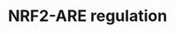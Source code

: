 ---
annotations:
- id: PW:0000369
  parent: regulatory pathway
  type: Pathway Ontology
  value: nuclear factor, erythroid 2 like 2 signaling pathway
- id: PW:0000369
  parent: regulatory pathway
  type: Pathway Ontology
  value: nuclear factor, erythroid 2 like 2 signaling pathway
- id: PW:0000378
  parent: regulatory pathway
  type: Pathway Ontology
  value: oxidative stress response pathway
authors:
- Khanspers
- Eweitz
- Ash iyer
citedin:
- link: PMC9116376
  title: 'cSurvival: a web resource for biomarker interactions in cancer outcomes
    and in cell lines (2022)'
communities:
- CPTAC
- ONTOX
description: Under basal conditions, Nrf2 is sequestered to the cytoplasm through
  binding with Keap1/Cul3/RBX1 and continually degraded via the proteasome. On early
  response to external stressors, Keap1 is oxidized or Nrf2 is phosphorylated by PKC.
  Nrf2 then translocates into the nucleus and binds to ARE (antioxidant-responsive)
  genes in order to increase or decrease transcription. A delayed response to external
  stressors causes phosphorylation of GSK-3β (by unknown tyrosine kinases), GSK-3β
  then activates Src kinases, which then translocate to the nucleus. Src kinases phosphorylate
  Nrf2 (Tyr568) which allows for nuclear export, ubiquitination and degradation of
  Nrf2. If insulin receptor signaling is initiated, GSK-3β activity is inhibited.
  Keap1 is also able to regulate Nrf2 activity through sequestration with PGAM5 to
  the mitochondria. In addition, PI3K also phosphorylates the CEBPB, inducing its
  translocation to the nucleus where it binds to the CEBPB response element within
  the xenobiotic response element, in conjunction with NRF2 binding to ARE.  Description
  was adapted from Fig 1 in Vomhof-Dekrey et al, and Fig 4 in Surh et al. Protein
  phosphorylation sites were added based on information from PhosphoSitePlus (R),
  www.phosphosite.org.
last-edited: 2025-08-03
ndex: e23c50de-8b6a-11eb-9e72-0ac135e8bacf
organisms:
- Homo sapiens
redirect_from:
- /index.php/Pathway:WP4357
- /instance/WP4357
- /instance/WP4357_r140161
revision: r140161
schema-jsonld:
- '@context': https://schema.org/
  '@id': https://wikipathways.github.io/pathways/WP4357.html
  '@type': Dataset
  creator:
    '@type': Organization
    name: WikiPathways
  description: Under basal conditions, Nrf2 is sequestered to the cytoplasm through
    binding with Keap1/Cul3/RBX1 and continually degraded via the proteasome. On early
    response to external stressors, Keap1 is oxidized or Nrf2 is phosphorylated by
    PKC. Nrf2 then translocates into the nucleus and binds to ARE (antioxidant-responsive)
    genes in order to increase or decrease transcription. A delayed response to external
    stressors causes phosphorylation of GSK-3β (by unknown tyrosine kinases), GSK-3β
    then activates Src kinases, which then translocate to the nucleus. Src kinases
    phosphorylate Nrf2 (Tyr568) which allows for nuclear export, ubiquitination and
    degradation of Nrf2. If insulin receptor signaling is initiated, GSK-3β activity
    is inhibited. Keap1 is also able to regulate Nrf2 activity through sequestration
    with PGAM5 to the mitochondria. In addition, PI3K also phosphorylates the CEBPB,
    inducing its translocation to the nucleus where it binds to the CEBPB response
    element within the xenobiotic response element, in conjunction with NRF2 binding
    to ARE.  Description was adapted from Fig 1 in Vomhof-Dekrey et al, and Fig 4
    in Surh et al. Protein phosphorylation sites were added based on information from
    PhosphoSitePlus (R), www.phosphosite.org.
  keywords:
  - CEBPB
  - CUL3
  - ERK
  - FYN
  - GCLC
  - GCLM
  - GSK3B
  - GSTA2
  - HO-1
  - INSR
  - JNK
  - KEAP1
  - MAF
  - NQO1
  - NRF2
  - P38
  - PGAM5
  - PI3K
  - PKC
  - RBX1
  - SLC7A11
  - SRC
  - YES1
  license: CC0
  name: NRF2-ARE regulation
seo: CreativeWork
title: NRF2-ARE regulation
wpid: WP4357
---